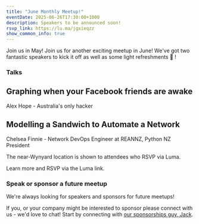 ```yaml
---
title: "June Monthly Meetup!"
eventDate: 2025-06-26T17:30:00+1000
description: Speakers to be announced soon!
rsvp_link: https://lu.ma/jgxieqzz
show_common_info: true
---
```


​Join us in May!
​Join us for another exciting meetup in June! We've got two fantastic speakers to kick it off as well as some light refreshments 🍕 !

### Talks

## ​Graphing when your Facebook friends are awake
​Alex Hope - Australia's only hacker

## ​Modelling a Sandwich to Automate a Network
​Chelsea Finnie - Network DevOps Engineer at REANNZ, Python NZ President

The near-Wynyard location is shown to attendees who RSVP via Luma.

Learn more and RSVP via the Luma link.

### Speak or sponsor a future meetup
​We're always looking for speakers and sponsors for future meetups!

If you, or your company might be interested to sponsor please connect with us - we'd love to chat! Start by connecting with [our sponsorships guy, Jack](https://www.linkedin.com/in/gdayitsjack/).

